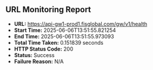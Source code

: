 ## URL Monitoring Report

- **URL:** https://api-gw1-prod1.fisglobal.com/gw/v1/health
- **Start Time:** 2025-06-06T13:51:55.821254
- **End Time:** 2025-06-06T13:51:55.973093
- **Total Time Taken:** 0.151839 seconds
- **HTTP Status Code:** 200
- **Status:** Success
- **Failure Reason:** N/A
